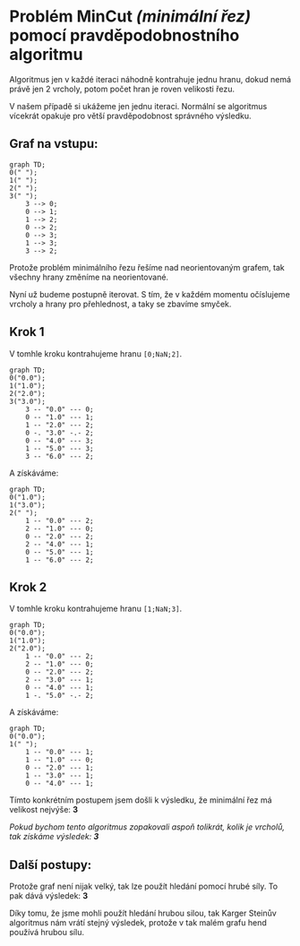 # Problém **MinCut** *(minimální řez)* pomocí pravděpodobnostního algoritmu

Algoritmus jen v každé iteraci náhodně kontrahuje jednu hranu, dokud nemá právě jen 2 vrcholy, potom počet hran je roven velikosti řezu.

V našem případě si ukážeme jen jednu iteraci. Normální se algoritmus vícekrát opakuje pro větší pravděpodobnost správného výsledku.

## Graf na vstupu:

```mermaid
graph TD;
0(" ");
1(" ");
2(" ");
3(" ");
	3 --> 0;
	0 --> 1;
	1 --> 2;
	0 --> 2;
	0 --> 3;
	1 --> 3;
	3 --> 2;
```

Protože problém minimálního řezu řešíme nad neorientovaným grafem, tak všechny hrany změníme na neorientované.

Nyní už budeme postupně iterovat. S tím, že v každém momentu očíslujeme vrcholy a hrany pro přehlednost, a taky se zbavíme smyček.

## Krok 1

V tomhle kroku kontrahujeme hranu `[0;NaN;2]`.

```mermaid
graph TD;
0("0.0");
1("1.0");
2("2.0");
3("3.0");
	3 -- "0.0" --- 0;
	0 -- "1.0" --- 1;
	1 -- "2.0" --- 2;
	0 -. "3.0" -.- 2;
	0 -- "4.0" --- 3;
	1 -- "5.0" --- 3;
	3 -- "6.0" --- 2;
```

A získáváme:

```mermaid
graph TD;
0("1.0");
1("3.0");
2(" ");
	1 -- "0.0" --- 2;
	2 -- "1.0" --- 0;
	0 -- "2.0" --- 2;
	2 -- "4.0" --- 1;
	0 -- "5.0" --- 1;
	1 -- "6.0" --- 2;
```

## Krok 2

V tomhle kroku kontrahujeme hranu `[1;NaN;3]`.

```mermaid
graph TD;
0("0.0");
1("1.0");
2("2.0");
	1 -- "0.0" --- 2;
	2 -- "1.0" --- 0;
	0 -- "2.0" --- 2;
	2 -- "3.0" --- 1;
	0 -- "4.0" --- 1;
	1 -. "5.0" -.- 2;
```

A získáváme:

```mermaid
graph TD;
0("0.0");
1(" ");
	1 -- "0.0" --- 1;
	1 -- "1.0" --- 0;
	0 -- "2.0" --- 1;
	1 -- "3.0" --- 1;
	0 -- "4.0" --- 1;
```

Tímto konkrétním postupem jsem došli k výsledku, že minimální řez má velikost nejvýše: **3**

*Pokud bychom tento algoritmus zopakovali aspoň tolikrát, kolik je vrcholů, tak získáme výsledek: **3***

## Další postupy:

Protože graf není nijak velký, tak lze použít hledání pomocí hrubé síly. To pak dává výsledek: **3**

Díky tomu, že jsme mohli použít hledání hrubou silou, tak Karger Steinův algoritmus nám vrátí stejný výsledek, protože v tak malém grafu hend používá hrubou sílu.
